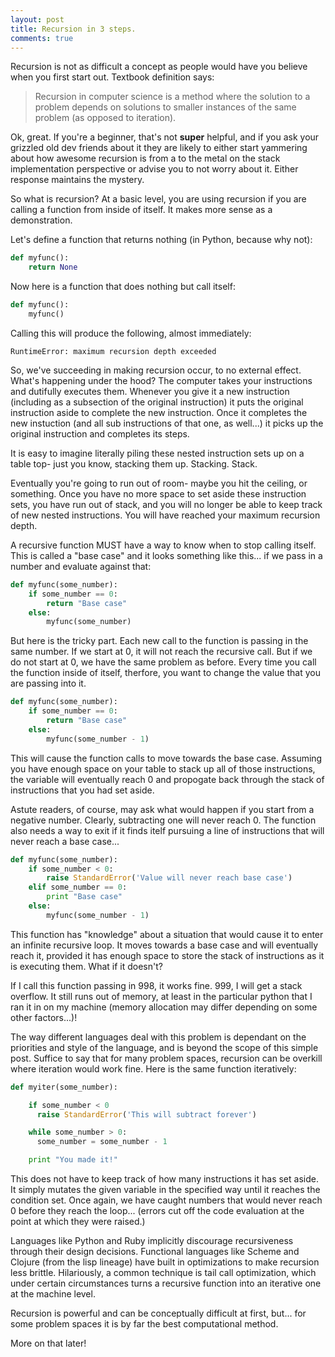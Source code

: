 ```yaml
---
layout: post
title: Recursion in 3 steps.
comments: true
---
```


Recursion is not as difficult a concept as people would have you believe when you first start out. Textbook definition says:

> Recursion in computer science is a method where the solution to a problem depends on solutions to smaller instances of the same problem (as opposed to iteration).

Ok, great. If you're a beginner, that's not **super** helpful, and if you ask your grizzled old dev friends about it they are likely to either start yammering about how awesome recursion is from a to the metal on the stack implementation perspective or advise you to not worry about it. Either response maintains the mystery.

So what is recursion? At a basic level, you are using recursion if you are calling a function from inside of itself. It makes more sense as a demonstration.

Let's define a function that returns nothing (in Python, because why not):

```python
def myfunc():
    return None
```

Now here is a function that does nothing but call itself:

```python
def myfunc():
    myfunc()
```

Calling this will produce the following, almost immediately:

```
RuntimeError: maximum recursion depth exceeded
```

So, we've succeeding in making recursion occur, to no external effect. What's happening under the hood? The computer takes your instructions and dutifully executes them. Whenever you give it a new instruction (including as a subsection of the original instruction) it puts the original instruction aside to complete the new instruction. Once it completes the new instuction (and all sub instructions of that one, as well...) it picks up the original instruction and completes its steps.

It is easy to imagine literally piling these nested instruction sets up on a table top- just you know, stacking them up. Stacking. Stack.

Eventually you're going to run out of room- maybe you hit the ceiling, or something. Once you have no more space to set aside these instruction sets, you have run out of stack, and you will no longer be able to keep track of new nested instructions. You will have reached your maximum recursion depth.

A recursive function MUST have a way to know when to stop calling itself. This is called a "base case" and it looks something like this... if we pass in a number and evaluate against that:

```python
def myfunc(some_number):
    if some_number == 0:
        return "Base case"
    else:
        myfunc(some_number)
```

But here is the tricky part. Each new call to the function is passing in the same number. If we start at 0, it will not reach the recursive call. But if we do not start at 0, we have the same problem as before. Every time you call the function inside of itself, therfore, you want to change the value that you are passing into it.

```python
def myfunc(some_number):
    if some_number == 0:
        return "Base case"
    else:
        myfunc(some_number - 1)
```

This will cause the function calls to move towards the base case. Assuming you have enough space on your table to stack up all of those instructions, the variable will eventually reach 0 and propogate back through the stack of instructions that you had set aside.

Astute readers, of course, may ask what would happen if you start from a negative number. Clearly, subtracting one will never reach 0. The function also needs a way to exit if it finds itelf pursuing a line of instructions that will never reach a base case...

```python
def myfunc(some_number):
    if some_number < 0:
        raise StandardError('Value will never reach base case')
    elif some_number == 0:
        print "Base case"
    else:
        myfunc(some_number - 1)
```

This function has "knowledge" about a situation that would cause it to enter an infinite recursive loop. It moves towards a base case and will eventually reach it, provided it has enough space to store the stack of instructions as it is executing them. What if it doesn't?

If I call this function passing in 998, it works fine. 999, I will get a stack overflow. It still runs out of memory, at least in the particular python that I ran it in on my machine (memory allocation may differ depending on some other factors...)!

The way different languages deal with this problem is dependant on the priorities and style of the language, and is beyond the scope of this simple post. Suffice to say that for many problem spaces, recursion can be overkill where iteration would work fine. Here is the same function iteratively:

```python
def myiter(some_number):

    if some_number < 0
      raise StandardError('This will subtract forever')

    while some_number > 0:
      some_number = some_number - 1

    print "You made it!"
```
This does not have to keep track of how many instructions it has set aside. It simply mutates the given variable in the specified way until it reaches the condition set. Once again, we have caught numbers that would never reach 0 before they reach the loop... (errors cut off the code evaluation at the point at which they were raised.)

Languages like Python and Ruby implicitly discourage recursiveness through their design decisions. Functional languages like Scheme and Clojure (from the lisp lineage) have built in optimizations to make recursion less brittle. Hilariously, a common technique is tail call optimization, which under certain circumstances turns a recursive function into an iterative one at the machine level.

Recursion is powerful and can be conceptually difficult at first, but... for some problem spaces it is by far the best computational method.

More on that later!
